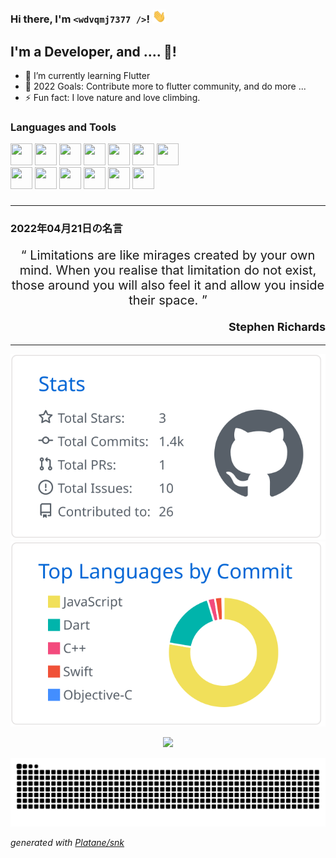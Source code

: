 ### Hi there, I'm `<wdvqmj7377 />`! <img src="https://raw.githubusercontent.com/ABSphreak/ABSphreak/master/gifs/Hi.gif" width="22px">

## I'm a Developer, and .... 🤔!
- 🌱 I’m currently learning Flutter
- 🥅 2022 Goals: Contribute more to flutter community, and do more ...
- ⚡ Fun fact: I love nature and love climbing.
### **Languages and Tools**
<img width="35px" height="35px" src="https://img.icons8.com/color/48/000000/vb.png"/> <img width="35px" height="35px" src="https://img.icons8.com/color/48/000000/sql.png"/> <img width="35px" height="35px" src="https://img.icons8.com/color/48/000000/c-plus-plus-logo.png"/> <img width="35px" height="35px" src="https://img.icons8.com/color/48/000000/c-sharp-logo.png"/> <img width="35px" height="35px" src="https://img.icons8.com/color/48/000000/swift.png"/> <img width="35px" height="35px" src="https://img.icons8.com/color/48/000000/flutter.png"/> <img width="35px" height="35px" src="https://img.icons8.com/color/48/000000/javascript.png"/>
<br />
<img width="35px" height="35px" src="https://img.icons8.com/color/48/000000/visual-studio-code-2019.png"/> <img width="35px" height="35px" src="https://img.icons8.com/color/48/000000/visual-studio-2019.png"/> <img width="35px" height="35px" src="https://img.icons8.com/color/48/000000/xcode.png"/> <img width="35px" height="35px" src="https://img.icons8.com/color/48/000000/git.png"/> <img width="35px" height="35px" src="https://img.icons8.com/officel/40/000000/react.png"/> <img width="35px" height="35px" src="https://img.icons8.com/color/48/000000/npm.png"/>

###

---
### **2022年04月21日の名言**

<p align="center" style="font-size:20px">
  <q>
    Limitations are like mirages created by your own mind. When you realise that limitation do not exist, those around you will also feel it and allow you inside their space.
  </q>
</p>

<p align="right" style="font-size:18px; font-weight: bold">
Stephen Richards
</p>

---
<p align="center">
  <img src="https://raw.githubusercontent.com/bhtri/bhtri/main/profile-summary-card-output/github/3-stats.svg" />
  <img src="https://raw.githubusercontent.com/bhtri/bhtri/main/profile-summary-card-output/github/2-most-commit-language.svg" />
</p>

<p align="center">
 <img src="https://komarev.com/ghpvc/?username=bhtri&color=6272A4&style=flat" />
</p>

![github contribution grid snake animation](https://raw.githubusercontent.com/bhtri/bhtri/output/github-contribution-grid-snake.svg)

_generated with [Platane/snk](https://github.com/Platane/snk)_
